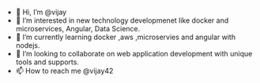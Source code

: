 - 👋 Hi, I’m @vijay
- 👀 I’m interested in new technology developmenet like docker and microservices, Angular, Data Science.
- 🌱 I’m currently learning docker ,aws ,microservies and angular with nodejs.
- 💞️ I’m looking to collaborate on web application development with unique tools and supports.
- 📫 How to reach me @vijay42

<!---
vijay42/vijay42 is a ✨ special ✨ repository because its `README.md` (this file) appears on your GitHub profile.
You can click the Preview link to take a look at your changes.
--->
